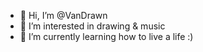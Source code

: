 - 👋 Hi, I’m @VanDrawn
- 👀 I’m interested in drawing & music
- 🌱 I’m currently learning how to live a life :) 

<!---
VanDrawn/VanDrawn is a ✨ special ✨ repository because its `README.md` (this file) appears on your GitHub profile.
You can click the Preview link to take a look at your changes.
--->
